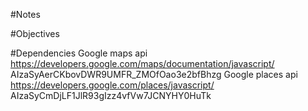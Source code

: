 #Notes

#Objectives

#Dependencies
    Google maps api https://developers.google.com/maps/documentation/javascript/   AIzaSyAerCKbovDWR9UMFR_ZMOfOao3e2bfBhzg
    Google places api https://developers.google.com/places/javascript/  AIzaSyCmDjLF1JlR93gIzz4vfVw7JCNYHY0HuTk
